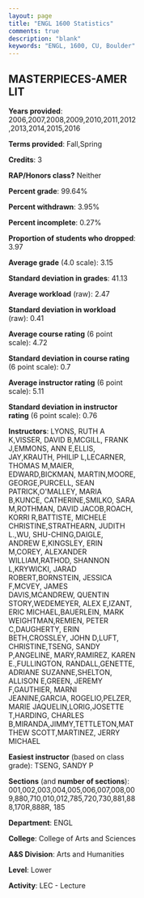 ```yaml
---
layout: page
title: "ENGL 1600 Statistics"
comments: true
description: "blank"
keywords: "ENGL, 1600, CU, Boulder"
--- 
```

<head>
<script src="https://ajax.googleapis.com/ajax/libs/jquery/2.1.3/jquery.min.js"></script>
<script src="https://dl.dropboxusercontent.com/s/pc42nxpaw1ea4o9/highcharts.js?dl=0"></script>
<!-- <script src="../assets/js/highcharts.js"></script> -->
<style type="text/css">@font-face {
	font-family: "Bebas Neue";
	src: url(https://www.filehosting.org/file/details/544349/BebasNeue%20Regular.otf) format("opentype");
	}
	h1.Bebas { 
		font-family: "Bebas Neue", Verdana, Tahoma;
	}
</style>
</head>
<body>
	<div id="container" style="float: right; width: 45%; height: 88%; margin-left: 2.5%; margin-right: 2.5%;"></div>
	<script language="JavaScript">
		$(document).ready(function() {
		var chart = {type: 'column'};
		var title = {text: 'Grade Distribution'};
		var xAxis = {categories: ['A','B','C','D','F'],crosshair: true};
		var yAxis = {min: 0,title: {text: 'Percentage'}};
		var tooltip = {headerFormat: '<center><b><span style="font-size:20px">{point.key}</span></b></center>',
		               pointFormat: '<td style="padding:0"><b>{point.y:.1f}%</b></td>',
		               footerFormat: '</table>',shared: true,useHTML: true};
		var plotOptions = {column: {pointPadding: 0.0,borderWidth: 0}};  
		var credits = {enabled: false};var series= [{name: 'Percent',data: [45.63,36.13,12.14,2.82,3.26,]}];
		var json = {};
		json.chart = chart;
		json.title = title;
		json.tooltip = tooltip;
		json.xAxis = xAxis;
		json.yAxis = yAxis;  
		json.series = series;
		json.plotOptions = plotOptions;  
		json.credits = credits;
		$('#container').highcharts(json);
	});
	</script>
</body>
			   
## MASTERPIECES-AMER LIT

**Years provided**: 2006,2007,2008,2009,2010,2011,2012,2013,2014,2015,2016

**Terms provided**: Fall,Spring

**Credits**: 3

**RAP/Honors class?** Neither

**Percent grade**: 99.64%

**Percent withdrawn**: 3.95%

**Percent incomplete**: 0.27%

**Proportion of students who dropped**: 3.97

**Average grade** (4.0 scale): 3.15

**Standard deviation in grades**: 41.13

**Average workload** (raw): 2.47

**Standard deviation in workload** (raw): 0.41

**Average course rating** (6 point scale): 4.72

**Standard deviation in course rating** (6 point scale): 0.7

**Average instructor rating** (6 point scale): 5.11

**Standard deviation in instructor rating** (6 point scale): 0.76

**Instructors**: LYONS, RUTH A K,VISSER, DAVID B,MCGILL, FRANK J,EMMONS, ANN E,ELLIS, JAY,KRAUTH, PHILIP L,LECARNER, THOMAS M,MAIER, EDWARD,BICKMAN, MARTIN,MOORE, GEORGE,PURCELL, SEAN PATRICK,O'MALLEY, MARIA B,KUNCE, CATHERINE,SMILKO, SARA M,ROTHMAN, DAVID JACOB,ROACH, KORRI R,BATTISTE, MICHELE CHRISTINE,STRATHEARN, JUDITH L.,WU, SHU-CHING,DAIGLE, ANDREW E,KINGSLEY, ERIN M,COREY, ALEXANDER WILLIAM,RATHOD, SHANNON L,KRYWICKI, JARAD ROBERT,BORNSTEIN, JESSICA F,MCVEY, JAMES DAVIS,MCANDREW, QUENTIN STORY,WEDEMEYER, ALEX E,IZANT, ERIC MICHAEL,BAUERLEIN, MARK WEIGHTMAN,REMIEN, PETER C,DAUGHERTY, ERIN BETH,CROSSLEY, JOHN D,LUFT, CHRISTINE,TSENG, SANDY P,ANGELINE, MARY,RAMIREZ, KAREN E.,FULLINGTON, RANDALL,GENETTE, ADRIANE SUZANNE,SHELTON, ALLISON E,GREEN, JEREMY F,GAUTHIER, MARNI JEANINE,GARCIA, ROGELIO,PELZER, MARIE JAQUELIN,LORIG,JOSETTE T,HARDING, CHARLES B,MIRANDA,JIMMY,TETTLETON,MATTHEW SCOTT,MARTINEZ, JERRY MICHAEL

**Easiest instructor** (based on class grade): TSENG, SANDY P

**Sections** (and **number of sections**): 001,002,003,004,005,006,007,008,009,880,710,010,012,785,720,730,881,888,170R,888R, 185

**Department**: ENGL

**College**: College of Arts and Sciences

**A&S Division**: Arts and Humanities

**Level**: Lower

**Activity**: LEC - Lecture